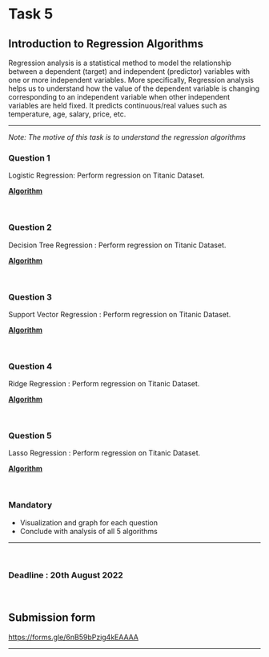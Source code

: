 # Task 5

## Introduction to Regression Algorithms

Regression analysis is a statistical method to model the relationship between a dependent (target) and independent (predictor) variables with one or more independent variables. More specifically, Regression analysis helps us to understand how the value of the dependent variable is changing corresponding to an independent variable when other independent variables are held fixed. It predicts continuous/real values such as temperature, age, salary, price, etc.

<hr />

*Note: The motive of this task is to understand the regression algorithms*

### Question 1 

Logistic Regression: Perform regression on Titanic Dataset. 

[**Algorithm**](https://www.analyticsvidhya.com/blog/2021/07/an-introduction-to-logistic-regression/)

<br>

### Question 2 

Decision Tree Regression : Perform regression on Titanic Dataset. 

[**Algorithm**](https://medium.com/analytics-vidhya/machine-learning-decision-tree-regression-ff8563ffaf52)

<br>

### Question 3

Support Vector Regression : Perform regression on Titanic Dataset. 

[**Algorithm**](https://www.educba.com/support-vector-regression/)

<br>

### Question 4 

Ridge Regression : Perform regression on Titanic Dataset. 

[**Algorithm**](https://www.mygreatlearning.com/blog/what-is-ridge-regression/)

<br>

### Question 5 

Lasso Regression : Perform regression on Titanic Dataset.

[**Algorithm**](https://www.mygreatlearning.com/blog/understanding-of-lasso-regression/)

<br>


### Mandatory 
- Visualization and graph for each question 
- Conclude with analysis of all 5 algorithms
<hr >

<br>

### Deadline : 20th August 2022 

<br>

## Submission form
https://forms.gle/6nB59bPzig4kEAAAA
<hr >
